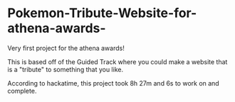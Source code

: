 # Pokemon-Tribute-Website-for-athena-awards-
Very first project for the athena awards!

This is based off of the Guided Track where you could make a website that is a "tribute" to something that you like.

According to hackatime, this project took 8h 27m and 6s to work on and complete.
